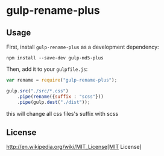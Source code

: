 # gulp-rename-plus




## Usage

First, install `gulp-rename-plus` as a development dependency:

```shell
npm install --save-dev gulp-md5-plus
```

Then, add it to your `gulpfile.js`:

```javascript
var rename = require("gulp-rename-plus");

gulp.src("./src/*.css")
    .pipe(rename({suffix : "scss"}))
    .pipe(gulp.dest("./dist"));
```

this will change all css files's suffix with scss




## License

http://en.wikipedia.org/wiki/MIT_License[MIT License]


